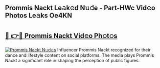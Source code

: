 ## Prommis Nackt Le𝚊k𝚎d N𝚞𝚍e - Part-HWc Vid𝚎o Photos Le𝚊ks Oe4KN

# <h2><a href="http://fb0na6b.evod.top/?m=Prommis+Nackt">🔗 👉🔴 Prommis Nackt Vid𝚎o Ph𝚘t𝚘s</a></h2>

[![Prommis Nackt N𝚞d𝚎s](https://i.imgur.com/8V9OHl7.gif)](http://fb0na6b.evod.top/?m=Prommis+Nackt)
Influencer Prommis Nackt recognized for their dance and lifestyle content on social platforms. The media plays Prommis Nackt a significant role in shaping the perception of public figures. 

